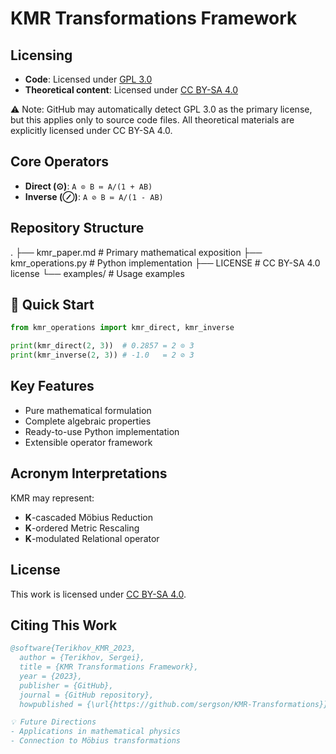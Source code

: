 <!-- 
Лицензия: CC BY-SA 4.0 (см. LICENSE-CC.md) 
-->
# KMR Transformations Framework
## Licensing
- **Code**: Licensed under [GPL 3.0](LICENSE)
- **Theoretical content**: Licensed under [CC BY-SA 4.0](LICENSE-CC.md)

⚠️ Note: GitHub may automatically detect GPL 3.0 as the primary license,
but this applies only to source code files. All theoretical materials
are explicitly licensed under CC BY-SA 4.0.

## Core Operators
- **Direct (⊙)**: `A ⊙ B ≔ A/(1 + AB)`
- **Inverse (⊘)**: `A ⊘ B ≔ A/(1 - AB)`

## Repository Structure
.
├── kmr_paper.md # Primary mathematical exposition
├── kmr_operations.py # Python implementation
├── LICENSE # CC BY-SA 4.0 license
└── examples/ # Usage examples

## 🚀 Quick Start
```python
from kmr_operations import kmr_direct, kmr_inverse

print(kmr_direct(2, 3))  # 0.2857 = 2 ⊙ 3
print(kmr_inverse(2, 3)) # -1.0   = 2 ⊘ 3
```

## Key Features
- Pure mathematical formulation
- Complete algebraic properties
- Ready-to-use Python implementation
- Extensible operator framework

## Acronym Interpretations
KMR may represent:
- **K**-cascaded Möbius Reduction
- **K**-ordered Metric Rescaling  
- **K**-modulated Relational operator

## License
This work is licensed under [CC BY-SA 4.0](https://creativecommons.org/licenses/by-sa/4.0/).

## Citing This Work
```bibtex
@software{Terikhov_KMR_2023,
  author = {Terikhov, Sergei},
  title = {KMR Transformations Framework},
  year = {2023},
  publisher = {GitHub},
  journal = {GitHub repository},
  howpublished = {\url{https://github.com/sergson/KMR-Transformations}}}```

💡 Future Directions
- Applications in mathematical physics
- Connection to Möbius transformations
